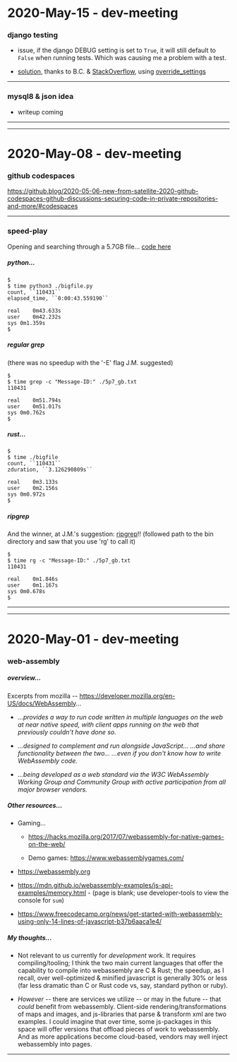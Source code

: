 2020-May-15 - dev-meeting
=========================

### django testing

- issue, if the django DEBUG setting is set to `True`, it will still default to `False` when running tests. Which was causing me a problem with a test.

- [solution](https://github.com/Brown-University-Library/disa_dj_project/blob/b98e7c112718f72562a497736777605ac982b221/disa_app/tests.py#L32-L47), thanks to B.C. & [StackOverflow](https://stackoverflow.com/a/13596201), using [override_settings](https://github.com/Brown-University-Library/disa_dj_project/blob/b98e7c112718f72562a497736777605ac982b221/disa_app/tests.py#L8)

---


### mysql8 & json idea

- writeup coming

---

---


2020-May-08 - dev-meeting
=========================

### github codespaces

<https://github.blog/2020-05-06-new-from-satellite-2020-github-codespaces-github-discussions-securing-code-in-private-repositories-and-more/#codespaces>

---


### speed-play

Opening and searching through a 5.7GB file... [code here](https://gist.github.com/birkin/e2ec21681627e3c5b65a7faf10889742)

##### python...

    $
    $ time python3 ./bigfile.py
    count, ``110431``
    elapsed_time, ``0:00:43.559190``

    real    0m43.633s
    user    0m42.232s
    sys 0m1.359s
    $

##### regular grep

(there was no speedup with the '-E' flag J.M. suggested)

    $
    $ time grep -c "Message-ID:" ./5p7_gb.txt
    110431

    real    0m51.794s
    user    0m51.017s
    sys 0m0.762s
    $

##### rust...

    $
    $ time ./bigfile
    count, ``110431``
    zduration, ``3.126290809s``

    real    0m3.133s
    user    0m2.156s
    sys 0m0.972s
    $

##### ripgrep

And the winner, at J.M.'s suggestion: [ripgrep](https://github.com/BurntSushi/ripgrep)!! (followed path to the bin directory and saw that you use 'rg' to call it)

    $
    $ time rg -c "Message-ID:" ./5p7_gb.txt
    110431

    real    0m1.846s
    user    0m1.167s
    sys 0m0.678s
    $

---

---


2020-May-01 - dev-meeting
=========================

### web-assembly

##### overview...

Excerpts from mozilla -- <https://developer.mozilla.org/en-US/docs/WebAssembly>...

- _...provides a way to run code written in multiple languages on the web at near native speed, with client apps running on the web that previously couldn’t have done so._

- _...designed to complement and run alongside JavaScript... ...and share functionality between the two... ...even if you don't know how to write WebAssembly code._

- _...being developed as a web standard via the W3C WebAssembly Working Group and Community Group with active participation from all major browser vendors._

##### Other resources...

- Gaming...

    - <https://hacks.mozilla.org/2017/07/webassembly-for-native-games-on-the-web/>

    - Demo games: <https://www.webassemblygames.com/>

- <https://webassembly.org>

- <https://mdn.github.io/webassembly-examples/js-api-examples/memory.html> - (page is blank; use developer-tools to view the console for `sum`)

- <https://www.freecodecamp.org/news/get-started-with-webassembly-using-only-14-lines-of-javascript-b37b6aaca1e4/>

##### My thoughts...

- Not relevant to us currently for _development_ work. It requires compiling/tooling; I think the two main current languages that offer the capability to compile into webassembly are C & Rust; the speedup, as I recall, over well-optimized & minified javascript is generally 30% or less (far less dramatic than C or Rust code vs, say, standard python or ruby).

- _However_ -- there are services we utilize -- or may in the future -- that _could_ benefit from webassembly. Client-side rendering/transformations of maps and images, and js-libraries that parse & transform xml are two examples. I could imagine that over time, some js-packages in this space will offer versions that offload pieces of work to webassembly. And as more applications become cloud-based, vendors may well inject webassembly into pages.

---
